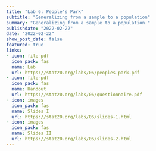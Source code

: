 ```yaml
---
title: "Lab 6: People's Park"
subtitle: "Generalizing from a sample to a population"
summary: "Generalizing from a sample to a population."
publishdate: "2022-02-22"
date: "2022-02-22"
show_post_date: false
featured: true
links:
- icon: file-pdf
  icon_pack: fas
  name: Lab
  url: https://stat20.org/labs/06/peoples-park.pdf
- icon: file-pdf
  icon_pack: fas
  name: Handout
  url: https://stat20.org/labs/06/questionnaire.pdf
- icon: images
  icon_pack: fas
  name: Slides I
  url: https://stat20.org/labs/06/slides-1.html
- icon: images
  icon_pack: fas
  name: Slides II
  url: https://stat20.org/labs/06/slides-2.html
---
```



